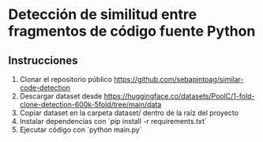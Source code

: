 # Detección de similitud entre fragmentos de código fuente Python

## Instrucciones

1. Clonar el repositorio público https://github.com/sebapintoag/similar-code-detection
2. Descargar dataset desde https://huggingface.co/datasets/PoolC/1-fold-clone-detection-600k-5fold/tree/main/data
3. Copiar dataset en la carpeta dataset/ dentro de la raíz del proyecto
4. Instalar dependencias con ´pip install -r requirements.txt´
5. Ejecutar código con ´python main.py´ 
